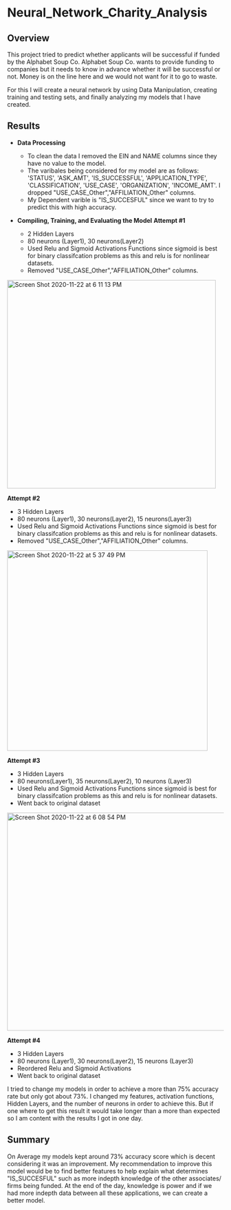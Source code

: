 # Neural_Network_Charity_Analysis

## Overview
This project tried to predict whether applicants will be successful if funded by the Alphabet Soup Co. Alphabet Soup Co. wants to provide funding to companies but it needs to know in advance whether it will be successful or not. Money is on the line here and we would not want for it to go to waste. 

For this I will create a neural network by using Data Manipulation, creating training and testing sets, and finally analyzing my models that I have created.  


## Results
- **Data Processing**
   - To clean the data I removed the EIN and NAME columns since they have no value to the model. 
   - The varibales being considered for my model are as follows: 'STATUS', 'ASK_AMT', 'IS_SUCCESSFUL', 'APPLICATION_TYPE', 'CLASSIFICATION', 'USE_CASE', 'ORGANIZATION', 'INCOME_AMT'. I dropped "USE_CASE_Other","AFFILIATION_Other" columns. 
   - My Dependent varible is "IS_SUCCESFUL" since we want to try to predict this with high accuracy. 
   
   
- **Compiling, Training, and Evaluating the Model**
  **Attempt #1**
   - 2 Hidden Layers
   - 80 neurons (Layer1), 30 neurons(Layer2)
   - Used Relu and Sigmoid Activations Functions since sigmoid is best for binary classifcation problems as this and relu is for nonlinear datasets.
   - Removed "USE_CASE_Other","AFFILIATION_Other" columns. 
   
<img width="485" alt="Screen Shot 2020-11-22 at 6 11 13 PM" src="https://user-images.githubusercontent.com/67808057/99924221-30f2f700-2cee-11eb-96f0-2522d49b3dc9.png">

   
   
  **Attempt #2**
   - 3 Hidden Layers 
   - 80 neurons (Layer1), 30 neurons(Layer2), 15 neurons(Layer3)
   - Used Relu and Sigmoid Activations Functions since sigmoid is best for binary classifcation problems as this and relu is for    nonlinear datasets.
   - Removed "USE_CASE_Other","AFFILIATION_Other" columns. 
   
   <img width="466" alt="Screen Shot 2020-11-22 at 5 37 49 PM" src="https://user-images.githubusercontent.com/67808057/99924049-8c70b500-2ced-11eb-88f9-763a8606a644.png">
   
   
  **Attempt #3**
   - 3 Hidden Layers
   - 80 neurons(Layer1), 35 neurons(Layer2), 10 neurons (Layer3)
   - Used Relu and Sigmoid Activations Functions since sigmoid is best for binary classifcation problems as this and relu is for    nonlinear datasets.
   - Went back to original dataset 
   
   <img width="507" alt="Screen Shot 2020-11-22 at 6 08 54 PM" src="https://user-images.githubusercontent.com/67808057/99924141-df4a6c80-2ced-11eb-8648-58d4fbed4155.png">
   
 **Attempt #4**
  - 3 Hidden Layers
  - 80 neurons (Layer1), 30 neurons(Layer2), 15 neurons (Layer3)
  - Reordered Relu and Sigmoid Activations 
  - Went back to original dataset
  
  
I tried to change my models in order to achieve a more than 75% accuracy rate but only got about 73%. I changed my features, activation functions, Hidden Layers, and the number of neurons in order to achieve this. But if one where to get this result it would take longer than a more than expected so I am content with the results I got in one day. 
  
## Summary 
On Average my models kept around 73% accuracy score which is decent considering it was an improvement. My recommendation to improve this model would be to find better features to help explain what determines "IS_SUCCESFUL" such as more indepth knowledge of the other associates/ firms being funded. At the end of the day, knowledge is power and if we had more indepth data between all these applications, we can create a better model.

